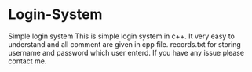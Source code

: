 # Login-System
Simple login system 
This is simple login system in c++. It very easy to understand and all comment are given in cpp file. records.txt for storing username and password which user enterd.
If you have any issue please contact me.

